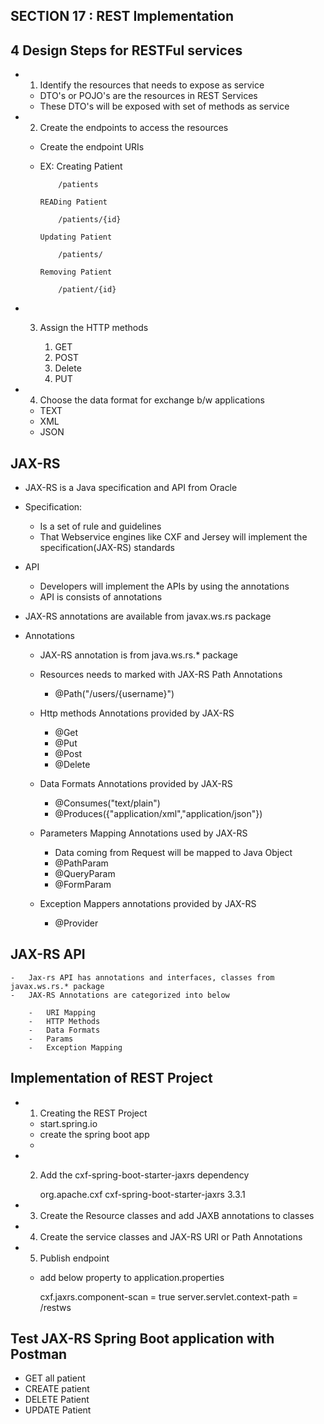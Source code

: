 ##	SECTION 17 : REST Implementation

## 4 Design Steps for RESTFul services
-	1. Identify the resources that needs to expose as service
	
	-	DTO's or POJO's are the resources in REST Services
	-	These DTO's will be exposed with set of methods as service
		
-	2. Create the endpoints to access the resources
	
	-	Create the endpoint URIs
	-	EX:
			Creating Patient 
			
				/patients
			
			READing Patient
			
				/patients/{id}
			
			Updating Patient
				
				/patients/
				
			Removing Patient 

				/patient/{id}
			
-	3. Assign the HTTP methods
		
		1.	GET 
		2. 	POST 
		3.	Delete
		4.	PUT
	
-	4. Choose the data format for exchange b/w applications
		
	-	TEXT 
	-	XML 
	-	JSON
	
## JAX-RS

-	JAX-RS is a Java specification and API from Oracle
- 	Specification: 
	
	- 	Is a set of rule and guidelines
	- 	That Webservice engines like CXF and Jersey will implement the specification(JAX-RS) standards

- 	API
	- 	Developers will implement the APIs by using the annotations
	- 	API is consists of annotations

- 	JAX-RS annotations are available from javax.ws.rs package
	
- 	Annotations 
	-	JAX-RS annotation is from java.ws.rs.* package
	-	Resources needs to marked with JAX-RS Path Annotations
		- 	@Path("/users/{username}")
	
	- 	Http methods Annotations provided by JAX-RS 
		- 	@Get
		- 	@Put
		- 	@Post
		- 	@Delete
		
	- Data Formats Annotations provided by JAX-RS
		- 	@Consumes("text/plain")
		- 	@Produces({"application/xml","application/json"})
	
	- 	Parameters Mapping Annotations used by JAX-RS
		-	Data coming from Request will be mapped to Java Object
		- 	@PathParam
		- 	@QueryParam
		- 	@FormParam
		
	-	Exception Mappers annotations provided by JAX-RS
		-	@Provider
	


## JAX-RS API
		
	-	Jax-rs API has annotations and interfaces, classes from javax.ws.rs.* package
	-	JAX-RS Annotations are categorized into below 
	
		-	URI Mapping
		-	HTTP Methods
		- 	Data Formats
		-	Params
		-	Exception Mapping
		
## Implementation of REST Project

- 	1.	Creating the REST Project
	- 	start.spring.io
	- 	create the spring boot app
	-
-	2. 	Add the cxf-spring-boot-starter-jaxrs dependency

		<dependency>
			<groupId>org.apache.cxf</groupId>
			<artifactId>cxf-spring-boot-starter-jaxrs</artifactId>
			<version>3.3.1</version>
		</dependency>

-	3.	Create the Resource classes and add JAXB annotations to classes
-	4.	Create the service classes and JAX-RS URI or Path Annotations
-	5.	Publish endpoint 

	-	add below property to application.properties
	
		cxf.jaxrs.component-scan = true
		server.servlet.context-path = /restws
		
		
## Test JAX-RS Spring Boot application with Postman

-	GET all patient
-	CREATE  patient
-	DELETE Patient
-	UPDATE Patient

		
		
		




	
	
	
	
	
	
	
	
	
	
	
	
	
	
	
	
	
	
	
	
	
	
	